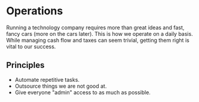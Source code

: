# Operations

Running a technology company requires more than great ideas and fast, fancy cars (more on the cars later). This is how we operate on a daily basis. While managing cash flow and taxes can seem trivial, getting them right is vital to our success.  

## Principles

* Automate repetitive tasks.
* Outsource things we are not good at.
* Give everyone "admin" access to as much as possible.
